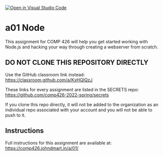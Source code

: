 [![Open in Visual Studio Code](https://classroom.github.com/assets/open-in-vscode-f059dc9a6f8d3a56e377f745f24479a46679e63a5d9fe6f495e02850cd0d8118.svg)](https://classroom.github.com/online_ide?assignment_repo_id=6754319&assignment_repo_type=AssignmentRepo)
# a01 Node

This assignment for COMP 426 will help you get started working with Node.js and hacking your way through creating a webserver from scratch. 

## DO NOT CLONE THIS REPOSITORY DIRECTLY

Use the GitHub classroom link instead: https://classroom.github.com/a/KxHQIQzJ

These links for every assignment are listed in the SECRETS repo: https://github.com/comp426-2022-spring/secrets

If you clone this repo directly, it will not be added to the organization as an individual repo associated with your account and you will not be able to push to it.

## Instructions

Full instructions for this assignment are available at: https://comp426.johndmart.in/a/01/

